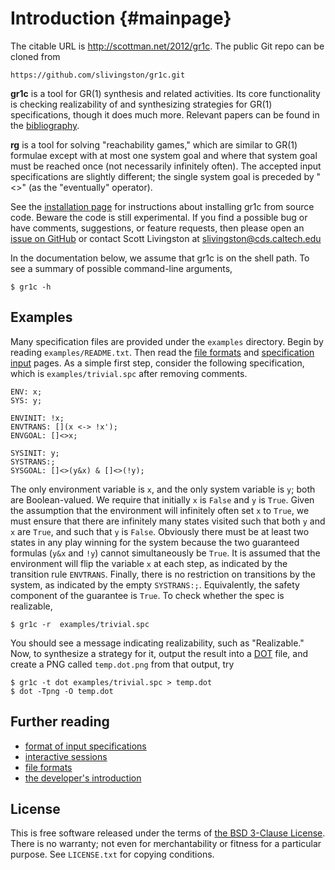 Introduction        {#mainpage}
============

The citable URL is <http://scottman.net/2012/gr1c>.  The public Git
repo can be cloned from

    https://github.com/slivingston/gr1c.git

**gr1c** is a tool for GR(1) synthesis and related activities.  Its
core functionality is checking realizability of and synthesizing
strategies for GR(1) specifications, though it does much more.
Relevant papers can be found in the [bibliography](md_papers.html).

**rg** is a tool for solving "reachability games," which are similar
to GR(1) formulae except with at most one system goal and where that
system goal must be reached once (not necessarily infinitely often).
The accepted input specifications are slightly different; the single
system goal is preceded by "<>" (as the "eventually" operator).

See the [installation page](md_installation.html) for instructions
about installing gr1c from source code.  Beware the code is still
experimental. If you find a possible bug or have comments,
suggestions, or feature requests, then please open an [issue on
GitHub](https://github.com/slivingston/gr1c/issues) or contact Scott
Livingston at <slivingston@cds.caltech.edu>

In the documentation below, we assume that gr1c is on the shell
path. To see a summary of possible command-line arguments,

    $ gr1c -h


Examples
--------

Many specification files are provided under the `examples` directory.
Begin by reading `examples/README.txt`. Then read the [file
formats](md_formats.html) and [specification input](md_spc_format.html)
pages.  As a simple first step, consider the following specification,
which is `examples/trivial.spc` after removing comments.

    ENV: x;
    SYS: y;

    ENVINIT: !x;
    ENVTRANS: [](x <-> !x');
    ENVGOAL: []<>x;

    SYSINIT: y;
    SYSTRANS:;
    SYSGOAL: []<>(y&x) & []<>(!y);

The only environment variable is `x`, and the only system variable is
`y`; both are Boolean-valued.  We require that initially `x` is
`False` and `y` is `True`.  Given the assumption that the environment
will infinitely often set `x` to `True`, we must ensure that there are
infinitely many states visited such that both `y` and `x` are `True`,
and such that `y` is `False`.  Obviously there must be at least two
states in any play winning for the system because the two guaranteed
formulas (`y&x` and `!y`) cannot simultaneously be `True`.  It is
assumed that the environment will flip the variable `x` at each step,
as indicated by the transition rule `ENVTRANS`.  Finally, there is no
restriction on transitions by the system, as indicated by the empty
`SYSTRANS:;`. Equivalently, the safety component of the guarantee is
`True`.  To check whether the spec is realizable,

    $ gr1c -r  examples/trivial.spc

You should see a message indicating realizability, such as
"Realizable." Now, to synthesize a strategy for it, output the result
into a [DOT](http://www.graphviz.org/) file, and create a PNG called
`temp.dot.png` from that output, try

    $ gr1c -t dot examples/trivial.spc > temp.dot
    $ dot -Tpng -O temp.dot


Further reading
---------------

- [format of input specifications](md_spc_format.html)
- [interactive sessions](md_interaction.html)
- [file formats](md_formats.html)
- [the developer's introduction](md_start_dev.html)


License
-------

This is free software released under the terms of [the BSD 3-Clause
License](http://opensource.org/licenses/BSD-3-Clause).  There is no
warranty; not even for merchantability or fitness for a particular
purpose.  See `LICENSE.txt` for copying conditions.
